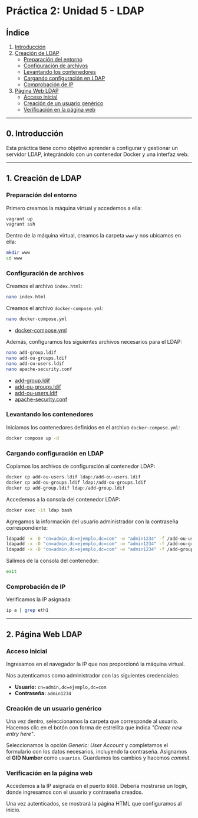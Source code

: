 # Práctica 2: Unidad 5 - LDAP

## Índice

1. [Introducción](#0-introducción)
2. [Creación de LDAP](#1-creación-de-ldap)
   - [Preparación del entorno](#preparación-del-entorno)
   - [Configuración de archivos](#configuración-de-archivos)
   - [Levantando los contenedores](#levantando-los-contenedores)
   - [Cargando configuración en LDAP](#cargando-configuración-en-ldap)
   - [Comprobación de IP](#comprobación-de-ip)
3. [Página Web LDAP](#2-página-web-ldap)
   - [Acceso inicial](#acceso-inicial)
   - [Creación de un usuario genérico](#creación-de-un-usuario-genérico)
   - [Verificación en la página web](#verificación-en-la-página-web)

---

## 0. Introducción

Esta práctica tiene como objetivo aprender a configurar y gestionar un servidor LDAP, integrándolo con un contenedor Docker y una interfaz web.

---

## 1. Creación de LDAP

### Preparación del entorno

Primero creamos la máquina virtual y accedemos a ella:

```bash
vagrant up
vagrant ssh
```

Dentro de la máquina virtual, creamos la carpeta `www` y nos ubicamos en ella:

```bash
mkdir www
cd www
```

### Configuración de archivos

Creamos el archivo `index.html`:

```bash
nano index.html
```

Creamos el archivo `docker-compose.yml`:

```bash
nano docker-compose.yml
```

- [docker-compose.yml](/archivos/docker-compose.yml)

Además, configuramos los siguientes archivos necesarios para el LDAP:

```bash
nano add-group.ldif 
nano add-ou-groups.ldif 
nano add-ou-users.ldif
nano apache-security.conf
```

- [add-group.ldif](/archivos/add-group.ldif)
- [add-ou-groups.ldif](/archivos/add-ou-groups.ldif)
- [add-ou-users.ldif](/archivos/add-ou-users.ldif)
- [apache-security.conf](/archivos/apache-security.conf)

### Levantando los contenedores

Iniciamos los contenedores definidos en el archivo `docker-compose.yml`:

```bash
docker compose up -d
```

### Cargando configuración en LDAP

Copiamos los archivos de configuración al contenedor LDAP:

```bash
docker cp add-ou-users.ldif ldap:/add-ou-users.ldif
docker cp add-ou-groups.ldif ldap:/add-ou-groups.ldif
docker cp add-group.ldif ldap:/add-group.ldif
```

Accedemos a la consola del contenedor LDAP:

```bash
docker exec -it ldap bash
```

Agregamos la información del usuario administrador con la contraseña correspondiente:

```bash
ldapadd -x -D "cn=admin,dc=ejemplo,dc=com" -w "admin1234" -f /add-ou-users.ldif
ldapadd -x -D "cn=admin,dc=ejemplo,dc=com" -w "admin1234" -f /add-ou-groups.ldif
ldapadd -x -D "cn=admin,dc=ejemplo,dc=com" -w "admin1234" -f /add-group.ldif
```

Salimos de la consola del contenedor:

```bash
exit
```

### Comprobación de IP

Verificamos la IP asignada:

```bash
ip a | grep eth1
```

---

## 2. Página Web LDAP

### Acceso inicial

Ingresamos en el navegador la IP que nos proporcionó la máquina virtual.

Nos autenticamos como administrador con las siguientes credenciales:

- **Usuario:** `cn=admin,dc=ejemplo,dc=com`
- **Contraseña:** `admin1234`

### Creación de un usuario genérico

Una vez dentro, seleccionamos la carpeta que corresponde al usuario. Hacemos clic en el botón con forma de estrellita que indica *"Create new entry here"*.

Seleccionamos la opción *Generic: User Account* y completamos el formulario con los datos necesarios, incluyendo la contraseña. Asignamos el **GID Number** como `usuarios`. Guardamos los cambios y hacemos *commit*.

### Verificación en la página web

Accedemos a la IP asignada en el puerto `8080`. Debería mostrarse un login, donde ingresamos con el usuario y contraseña creados.

Una vez autenticados, se mostrará la página HTML que configuramos al inicio.


